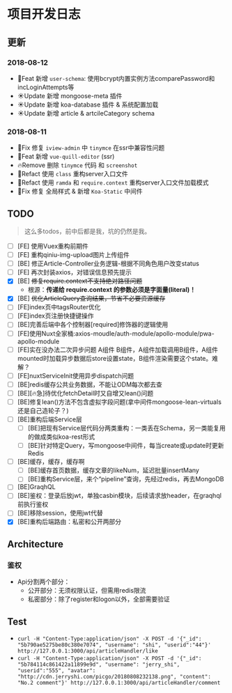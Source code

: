 # 项目开发日志

## 更新

### 2018-08-12

* 🚀Feat    新增 `user-schema`: 使用bcrypt内置实例方法comparePassword和incLoginAttempts等
* ☀️Update  新增 mongoose-meta 插件
* ☀️Update  新增 koa-database 插件 & 系统配置加载
* ☀️Update  新增 article & artcileCategory schema

### 2018-08-11

* 🐛Fix     修复 `iview-admin` 中 `tinymce` 在ssr中兼容性问题
* 🚀Feat    新增 `vue-quill-editor` (ssr)
* 🔥Remove  删除 `tinymce` 代码 和 `screenshot`
* 🔨Refact  使用 `class` 重构server入口文件
* 🔨Refact  使用 `ramda` 和 `require.context` 重构server入口文件加载模式
* 🐛Fix     修复 全局样式 & 新增 `Koa-Static` 中间件

## TODO

> 这么多todos，前中后都是我，坑的仍然是我。

* [ ] [FE] 使用Vuex重构前期件
* [ ] [FE] 重构qiniu-img-upload图片上传组件
* [ ] [BE] 修正Article-Controller业务逻辑-根据不同角色用户改变status
* [ ] [FE] 再次封装axios，对错误信息预先提示
* [x] [BE] ~~修复require.context不支持绝对路径问题~~
  * 根源：**传递给 require.context 的参数必须是字面量(literal)！**
* [x] [BE] ~~优化ArticleQuery查询结果，节省不必要资源缓存~~
* [ ] [FE]index页中tagsRouter优化
* [ ] [FE]index页注册快捷键操作
* [ ] [BE]完善后端中各个控制器[required]修饰器的逻辑使用
* [ ] [FE]使用Nuxt全家桶:axios-moudle/auth-module/apollo-module/pwa-apollo-module
* [ ] [FE]实在没办法二次异步问题 A组件 B组件，A组件加载调用B组件，A组件mounted时加载异步数据后store设置state，B组件渲染需要这个state。难解？
* [ ] [FE]nuxtServiceInit使用异步dispatch问题
* [ ] [BE]redis缓存公共业务数据，不能让ODM每次都去查
* [ ] [BE][🔥急]待优化fetchDetail时又自增又lean()问题
* [ ] [BE]修复lean()方法不包含虚拟字段问题(拿中间件mongoose-lean-virtuals还是自己造轮子？)
* [ ] [BE]重构后端Service层
  * [ ] [BE]把现有Service层代码分两类重构：一类丢在Schema，另一类能复用的做成类似koa-rest形式
  * [ ] [BE]针对特定Query，写mongoose中间件，每当create或update时更新Redis
* [ ] [BE]缓存，缓存，缓存啊
  * [ ] [BE]缓存首页数据，缓存文章的likeNum，延迟批量insertMany
  * [ ] [BE]重构Service层，来个“pipeline”查询，先经过redis，再去MongoDB
* [ ] [BE]GraqhQL
* [ ] [BE]鉴权：登录后放jwt，单独casbin模块，后续请求放header，在graqhql前执行鉴权
* [ ] [BE]移除session，使用jwt代替
* [x] [BE]重构后端路由：私密和公开两部分

## Architecture

### 鉴权

* Api分割两个部分：
  * 公开部分：无须权限认证，但需用redis限流
  * 私密部分：除了register和logon以外，全部需要验证

## Test

* `curl -H "Content-Type:application/json" -X POST -d '{"_id": "5b790ae5275be80c380e7074", "username": "shi", "userid":"44"}' http://127.0.0.1:3000/api/articleHandler/like`
* `curl -H "Content-Type:application/json" -X POST -d '{"_id": "5b784114c861422a11899e9d", "username": "jerry_shi", "userid":"555", "avatar": "http://cdn.jerryshi.com/picgo/20180808232138.png", "content": "No.2 comment"}' http://127.0.0.1:3000/api/articleHandler/comment`